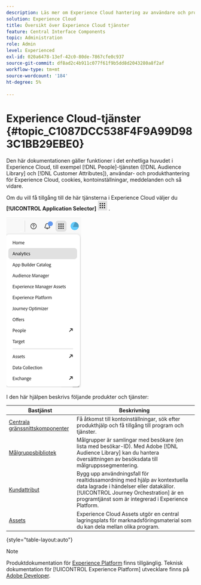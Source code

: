 ```yaml
---
description: Läs mer om Experience Cloud hantering av användare och produkter, målgrupper, kundattribut, Journey Orchestration, erbjudanden, platser, Experience Platform och mobiltjänster.
solution: Experience Cloud
title: Översikt över Experience Cloud tjänster
feature: Central Interface Components
topic: Administration
role: Admin
level: Experienced
exl-id: 020a6478-13ef-42c0-80de-7867cfe0c937
source-git-commit: df8ad2c4b911c077f61f9b5dd8d2043280a8f2af
workflow-type: tm+mt
source-wordcount: '184'
ht-degree: 5%

---
```


# Experience Cloud-tjänster {#topic_C1087DCC538F4F9A99D983C1BB29EBE0}

Den här dokumentationen gäller funktioner i det enhetliga huvudet i Experience Cloud, till exempel [!DNL People]-tjänsten ([!DNL Audience Library] och [!DNL Customer Attributes]), användar- och produkthantering för Experience Cloud, cookies, kontoinställningar, meddelanden och så vidare.

Om du vill få tillgång till de här tjänsterna i Experience Cloud väljer du **[!UICONTROL Application Selector]**
![ Tjänstväljare ](../assets/apps-icon.png) .

![Experience Cloud-tjänster](../assets/platform-core-services.png)

I den här hjälpen beskrivs följande produkter och tjänster:

| Bastjänst | Beskrivning |
|--- |--- |
| [Centrala gränssnittskomponenter](../experience-cloud.md) | Få åtkomst till kontoinställningar, sök efter produkthjälp och få tillgång till program och tjänster. |
| [Målgruppsbibliotek](audiences/overview.md) | Målgrupper är samlingar med besökare (en lista med besökar-ID). Med Adobe [!DNL Audience Library] kan du hantera översättningen av besöksdata till målgruppssegmentering. |
| [Kundattribut](customer-attributes/attributes.md) | Bygg upp användningsfall för realtidssamordning med hjälp av kontextuella data lagrade i händelser eller datakällor. [!UICONTROL Journey Orchestration] är en programtjänst som är integrerad i Experience Platform. |
| [Assets](assets/experience-cloud-assets.md) | Experience Cloud Assets utgör en central lagringsplats för marknadsföringsmaterial som du kan dela mellan olika program. |

{style="table-layout:auto"}

>[!NOTE]
>
>Produktdokumentation för [Experience Platform](https://experienceleague.adobe.com/docs/experience-platform/landing/home.html?lang=sv-SE) finns tillgänglig. Teknisk dokumentation för [!UICONTROL Experience Platform] utvecklare finns på [Adobe Developer](https://developer.adobe.com/apis).

